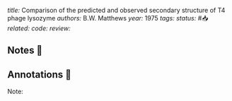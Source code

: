 *title:* Comparison of the predicted and observed secondary structure of T4 phage lysozyme
*authors:* B.W. Matthews
*year:* 1975
*tags:* 
*status:* #📥
*related:*
*code:*
*review:*

## Notes 📍

## Annotations 📖
Note: 